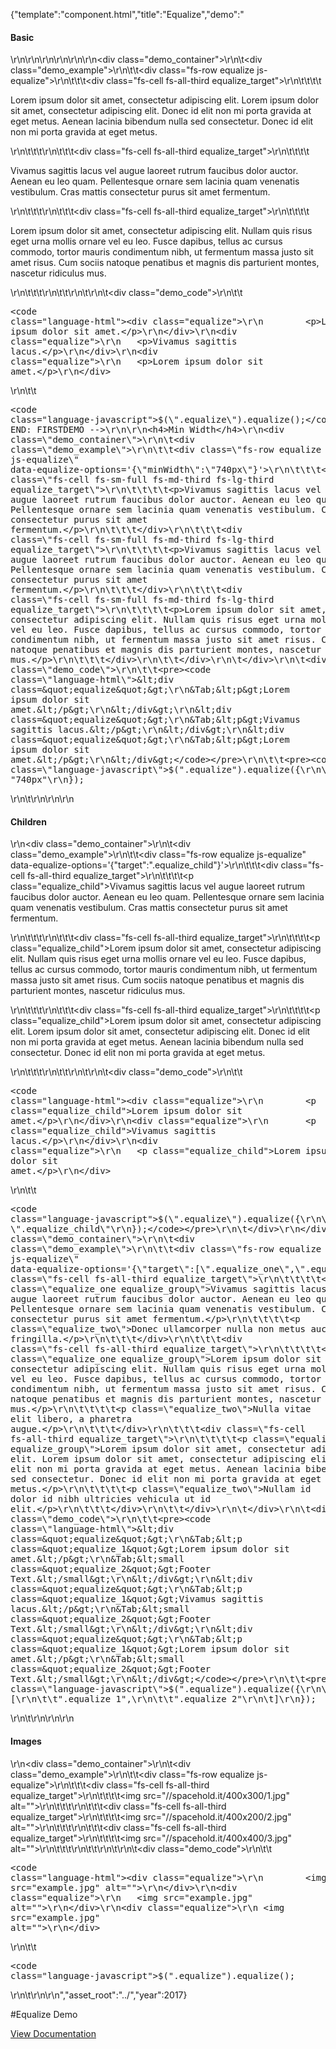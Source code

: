 {"template":"component.html","title":"Equalize","demo":"<h4>Basic</h4>\r\n\r\n<!-- START: FIRSTDEMO -->\r\n\r\n<style>\r\n\t.equalize_target { background: #CFD8DC; margin-bottom: 10px; padding: 15px; }\r\n\t.equalize_target p { margin: 0; }\r\n\t.equalize_child { background: #B0BEC5; }\r\n\t.equalize_group { padding-bottom: 15px; }\r\n\t.equalize_two { font-size: 12px; font-style: italic; }\r\n\t.equalize img { max-width: 100%; }\r\n</style>\r\n\r\n<div class=\"demo_container\">\r\n\t<div class=\"demo_example\">\r\n\t\t<div class=\"fs-row equalize js-equalize\">\r\n\t\t\t<div class=\"fs-cell fs-all-third equalize_target\">\r\n\t\t\t\t<p>Lorem ipsum dolor sit amet, consectetur adipiscing elit. Lorem ipsum dolor sit amet, consectetur adipiscing elit. Donec id elit non mi porta gravida at eget metus. Aenean lacinia bibendum nulla sed consectetur. Donec id elit non mi porta gravida at eget metus.</p>\r\n\t\t\t</div>\r\n\t\t\t<div class=\"fs-cell fs-all-third equalize_target\">\r\n\t\t\t\t<p>Vivamus sagittis lacus vel augue laoreet rutrum faucibus dolor auctor. Aenean eu leo quam. Pellentesque ornare sem lacinia quam venenatis vestibulum. Cras mattis consectetur purus sit amet fermentum.</p>\r\n\t\t\t</div>\r\n\t\t\t<div class=\"fs-cell fs-all-third equalize_target\">\r\n\t\t\t\t<p>Lorem ipsum dolor sit amet, consectetur adipiscing elit. Nullam quis risus eget urna mollis ornare vel eu leo. Fusce dapibus, tellus ac cursus commodo, tortor mauris condimentum nibh, ut fermentum massa justo sit amet risus. Cum sociis natoque penatibus et magnis dis parturient montes, nascetur ridiculus mus.</p>\r\n\t\t\t</div>\r\n\t\t</div>\r\n\t</div>\r\n\t<div class=\"demo_code\">\r\n\t\t<pre><code class=\"language-html\">&lt;div class=&quot;equalize&quot;&gt;\r\n&Tab;&lt;p&gt;Lorem ipsum dolor sit amet.&lt;/p&gt;\r\n&lt;/div&gt;\r\n&lt;div class=&quot;equalize&quot;&gt;\r\n&Tab;&lt;p&gt;Vivamus sagittis lacus.&lt;/p&gt;\r\n&lt;/div&gt;\r\n&lt;div class=&quot;equalize&quot;&gt;\r\n&Tab;&lt;p&gt;Lorem ipsum dolor sit amet.&lt;/p&gt;\r\n&lt;/div&gt;</code></pre>\r\n\t\t<pre><code class=\"language-javascript\">$(\".equalize\").equalize();</code></pre>\r\n\t</div>\r\n</div>\r\n\r\n<!-- END: FIRSTDEMO -->\r\n\r\n<h4>Min Width</h4>\r\n<div class=\"demo_container\">\r\n\t<div class=\"demo_example\">\r\n\t\t<div class=\"fs-row equalize js-equalize\" data-equalize-options='{\"minWidth\":\"740px\"}'>\r\n\t\t\t<div class=\"fs-cell fs-sm-full fs-md-third fs-lg-third equalize_target\">\r\n\t\t\t\t<p>Vivamus sagittis lacus vel augue laoreet rutrum faucibus dolor auctor. Aenean eu leo quam. Pellentesque ornare sem lacinia quam venenatis vestibulum. Cras mattis consectetur purus sit amet fermentum.</p>\r\n\t\t\t</div>\r\n\t\t\t<div class=\"fs-cell fs-sm-full fs-md-third fs-lg-third equalize_target\">\r\n\t\t\t\t<p>Vivamus sagittis lacus vel augue laoreet rutrum faucibus dolor auctor. Aenean eu leo quam. Pellentesque ornare sem lacinia quam venenatis vestibulum. Cras mattis consectetur purus sit amet fermentum.</p>\r\n\t\t\t</div>\r\n\t\t\t<div class=\"fs-cell fs-sm-full fs-md-third fs-lg-third equalize_target\">\r\n\t\t\t\t<p>Lorem ipsum dolor sit amet, consectetur adipiscing elit. Nullam quis risus eget urna mollis ornare vel eu leo. Fusce dapibus, tellus ac cursus commodo, tortor mauris condimentum nibh, ut fermentum massa justo sit amet risus. Cum sociis natoque penatibus et magnis dis parturient montes, nascetur ridiculus mus.</p>\r\n\t\t\t</div>\r\n\t\t</div>\r\n\t</div>\r\n\t<div class=\"demo_code\">\r\n\t\t<pre><code class=\"language-html\">&lt;div class=&quot;equalize&quot;&gt;\r\n&Tab;&lt;p&gt;Lorem ipsum dolor sit amet.&lt;/p&gt;\r\n&lt;/div&gt;\r\n&lt;div class=&quot;equalize&quot;&gt;\r\n&Tab;&lt;p&gt;Vivamus sagittis lacus.&lt;/p&gt;\r\n&lt;/div&gt;\r\n&lt;div class=&quot;equalize&quot;&gt;\r\n&Tab;&lt;p&gt;Lorem ipsum dolor sit amet.&lt;/p&gt;\r\n&lt;/div&gt;</code></pre>\r\n\t\t<pre><code class=\"language-javascript\">$(\".equalize\").equalize({\r\n\tminWidth: \"740px\"\r\n});</code></pre>\r\n\t</div>\r\n</div>\r\n\r\n<h4>Children</h4>\r\n<div class=\"demo_container\">\r\n\t<div class=\"demo_example\">\r\n\t\t<div class=\"fs-row equalize js-equalize\" data-equalize-options='{\"target\":\".equalize_child\"}'>\r\n\t\t\t<div class=\"fs-cell fs-all-third equalize_target\">\r\n\t\t\t\t<p class=\"equalize_child\">Vivamus sagittis lacus vel augue laoreet rutrum faucibus dolor auctor. Aenean eu leo quam. Pellentesque ornare sem lacinia quam venenatis vestibulum. Cras mattis consectetur purus sit amet fermentum.</p>\r\n\t\t\t</div>\r\n\t\t\t<div class=\"fs-cell fs-all-third equalize_target\">\r\n\t\t\t\t<p class=\"equalize_child\">Lorem ipsum dolor sit amet, consectetur adipiscing elit. Nullam quis risus eget urna mollis ornare vel eu leo. Fusce dapibus, tellus ac cursus commodo, tortor mauris condimentum nibh, ut fermentum massa justo sit amet risus. Cum sociis natoque penatibus et magnis dis parturient montes, nascetur ridiculus mus.</p>\r\n\t\t\t</div>\r\n\t\t\t<div class=\"fs-cell fs-all-third equalize_target\">\r\n\t\t\t\t<p class=\"equalize_child\">Lorem ipsum dolor sit amet, consectetur adipiscing elit. Lorem ipsum dolor sit amet, consectetur adipiscing elit. Donec id elit non mi porta gravida at eget metus. Aenean lacinia bibendum nulla sed consectetur. Donec id elit non mi porta gravida at eget metus.</p>\r\n\t\t\t</div>\r\n\t\t</div>\r\n\t</div>\r\n\t<div class=\"demo_code\">\r\n\t\t<pre><code class=\"language-html\">&lt;div class=&quot;equalize&quot;&gt;\r\n&Tab;&lt;p class=&quot;equalize_child&quot;&gt;Lorem ipsum dolor sit amet.&lt;/p&gt;\r\n&lt;/div&gt;\r\n&lt;div class=&quot;equalize&quot;&gt;\r\n&Tab;&lt;p class=&quot;equalize_child&quot;&gt;Vivamus sagittis lacus.&lt;/p&gt;\r\n&lt;/div&gt;\r\n&lt;div class=&quot;equalize&quot;&gt;\r\n&Tab;&lt;p class=&quot;equalize_child&quot;&gt;Lorem ipsum dolor sit amet.&lt;/p&gt;\r\n&lt;/div&gt;</code></pre>\r\n\t\t<pre><code class=\"language-javascript\">$(\".equalize\").equalize({\r\n\ttarget: \".equalize_child\"\r\n});</code></pre>\r\n\t</div>\r\n</div>\r\n\r\n<h4>Groups</h4>\r\n<div class=\"demo_container\">\r\n\t<div class=\"demo_example\">\r\n\t\t<div class=\"fs-row equalize js-equalize\" data-equalize-options='{\"target\":[\".equalize_one\",\".equalize_two\"]}'>\r\n\t\t\t<div class=\"fs-cell fs-all-third equalize_target\">\r\n\t\t\t\t<p class=\"equalize_one equalize_group\">Vivamus sagittis lacus vel augue laoreet rutrum faucibus dolor auctor. Aenean eu leo quam. Pellentesque ornare sem lacinia quam venenatis vestibulum. Cras mattis consectetur purus sit amet fermentum.</p>\r\n\t\t\t\t<p class=\"equalize_two\">Donec ullamcorper nulla non metus auctor fringilla.</p>\r\n\t\t\t</div>\r\n\t\t\t<div class=\"fs-cell fs-all-third equalize_target\">\r\n\t\t\t\t<p class=\"equalize_one equalize_group\">Lorem ipsum dolor sit amet, consectetur adipiscing elit. Nullam quis risus eget urna mollis ornare vel eu leo. Fusce dapibus, tellus ac cursus commodo, tortor mauris condimentum nibh, ut fermentum massa justo sit amet risus. Cum sociis natoque penatibus et magnis dis parturient montes, nascetur ridiculus mus.</p>\r\n\t\t\t\t<p class=\"equalize_two\">Nulla vitae elit libero, a pharetra augue.</p>\r\n\t\t\t</div>\r\n\t\t\t<div class=\"fs-cell fs-all-third equalize_target\">\r\n\t\t\t\t<p class=\"equalize_one equalize_group\">Lorem ipsum dolor sit amet, consectetur adipiscing elit. Lorem ipsum dolor sit amet, consectetur adipiscing elit. Donec id elit non mi porta gravida at eget metus. Aenean lacinia bibendum nulla sed consectetur. Donec id elit non mi porta gravida at eget metus.</p>\r\n\t\t\t\t<p class=\"equalize_two\">Nullam id dolor id nibh ultricies vehicula ut id elit.</p>\r\n\t\t\t</div>\r\n\t\t</div>\r\n\t</div>\r\n\t<div class=\"demo_code\">\r\n\t\t<pre><code class=\"language-html\">&lt;div class=&quot;equalize&quot;&gt;\r\n&Tab;&lt;p class=&quot;equalize_1&quot;&gt;Lorem ipsum dolor sit amet.&lt;/p&gt;\r\n&Tab;&lt;small class=&quot;equalize_2&quot;&gt;Footer Text.&lt;/small&gt;\r\n&lt;/div&gt;\r\n&lt;div class=&quot;equalize&quot;&gt;\r\n&Tab;&lt;p class=&quot;equalize_1&quot;&gt;Vivamus sagittis lacus.&lt;/p&gt;\r\n&Tab;&lt;small class=&quot;equalize_2&quot;&gt;Footer Text.&lt;/small&gt;\r\n&lt;/div&gt;\r\n&lt;div class=&quot;equalize&quot;&gt;\r\n&Tab;&lt;p class=&quot;equalize_1&quot;&gt;Lorem ipsum dolor sit amet.&lt;/p&gt;\r\n&Tab;&lt;small class=&quot;equalize_2&quot;&gt;Footer Text.&lt;/small&gt;\r\n&lt;/div&gt;</code></pre>\r\n\t\t<pre><code class=\"language-javascript\">$(\".equalize\").equalize({\r\n\ttarget: [\r\n\t\t\".equalize_1\",\r\n\t\t\".equalize_2\"\r\n\t]\r\n});</code></pre>\r\n\t</div>\r\n</div>\r\n\r\n<h4>Images</h4>\r\n<div class=\"demo_container\">\r\n\t<div class=\"demo_example\">\r\n\t\t<div class=\"fs-row equalize js-equalize\">\r\n\t\t\t<div class=\"fs-cell fs-all-third equalize_target\">\r\n\t\t\t\t<img src=\"//spacehold.it/400x300/1.jpg\" alt=\"\">\r\n\t\t\t</div>\r\n\t\t\t<div class=\"fs-cell fs-all-third equalize_target\">\r\n\t\t\t\t<img src=\"//spacehold.it/400x200/2.jpg\" alt=\"\">\r\n\t\t\t</div>\r\n\t\t\t<div class=\"fs-cell fs-all-third equalize_target\">\r\n\t\t\t\t<img src=\"//spacehold.it/400x400/3.jpg\" alt=\"\">\r\n\t\t\t</div>\r\n\t\t</div>\r\n\t</div>\r\n\t<div class=\"demo_code\">\r\n\t\t<pre><code class=\"language-html\">&lt;div class=&quot;equalize&quot;&gt;\r\n&Tab;&lt;img src=&quot;example.jpg&quot; alt=&quot;&quot;&gt;\r\n&lt;/div&gt;\r\n&lt;div class=&quot;equalize&quot;&gt;\r\n&Tab;&lt;img src=&quot;example.jpg&quot; alt=&quot;&quot;&gt;\r\n&lt;/div&gt;\r\n&lt;div class=&quot;equalize&quot;&gt;\r\n&Tab;&lt;img src=&quot;example.jpg&quot; alt=&quot;&quot;&gt;\r\n&lt;/div&gt;</code></pre>\r\n\t\t<pre><code class=\"language-javascript\">$(\".equalize\").equalize();</code></pre>\r\n\t</div>\r\n</div>\r\n","asset_root":"../","year":2017}

 #Equalize Demo
<p class="back_link"><a href="https://formstone.it/components/equalize">View Documentation</a></p>